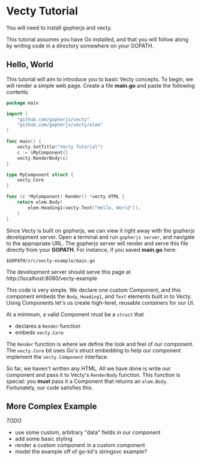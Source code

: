 # Vecty Tutorial

You will need to install gopherjs and vecty.

This tutorial assumes you have Go installed, and that you will follow along by
writing code in a directory somewhere on your GOPATH.

## Hello, World

This tutorial will aim to introduce you to basic Vecty concepts. To begin, we 
will render a simple web page. Create a file **main.go** and paste the following
contents. 

```go
package main

import (
	"github.com/gopherjs/vecty"
	"github.com/gopherjs/vecty/elem"
)

func main() {
	vecty.SetTitle("Vecty Tutorial")
	c := &MyComponent{}
	vecty.RenderBody(c)
}

type MyComponent struct {
	vecty.Core
}

func (c *MyComponent) Render() *vecty.HTML {
	return elem.Body(
		elem.Heading1(vecty.Text("Hello, World")),
	)
}
```

Since Vecty is built on gopherjs, we can view it right away with the gopherjs 
development server. Open a terminal and run `gopherjs server`, and navigate to 
the appropriate URL. The gopherjs server will render and serve this file 
directly from your **GOPATH**. For instance, if you saved **main.go** here:

```
$GOPATH/src/vecty-example/main.go
```

The development server should serve this page at http://localhost:8080/vecty-example

This code is very simple. We declare one custom Component, and this component
embeds the `Body`, `Heading1`, and `Text` elements built in to Vecty. Using 
Components let's us create high-level, reusable containers for our UI. 

At a minimum, a valid Component must be a `struct` that

* declares a `Render` function
* embeds `vecty.Core`

The `Render` function is where we define the look and feel of our component. The
`vecty.Core` bit uses Go's struct embedding to help our component implement the
`vecty.Component` interface.

So far, we haven't written any HTML. All we have done is write our component and
pass it to Vecty's `RenderBody` function. This function is special: you **must**
pass it a Component that returns an `elem.Body`. Fortunately, our code satisfies
this.

## More Complex Example

_TODO_

* use some custom, arbitrary "data" fields in our component
* add some basic styling
* render a custom component in a custom component
* model the example off of go-kit's stringsvc example?


